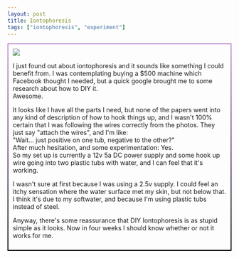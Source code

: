 ```yaml
---
layout: post
title: Iontophoresis
tags: ["iontophoresis", "experiment"]
---
```


<div style="border: 2px solid transparent; border-image: linear-gradient(to bottom, #c08cd4, black); border-image-slice: 1; padding: 10px;">
  <a href="http://europepmc.org/article/MED/30533993)" target="_blank"><img src="https://i.postimg.cc/T1pb7n6H/JCAS-11-153-g005.jpg"></a><p>
  I just found out about iontophoresis and it sounds like something I could benefit from.  I was contemplating buying a $500 machine which Facebook thought I needed, but a quick google brought me to some research about how to DIY it.<br>
  Awesome.</p><p>
  It looks like I have all the parts I need, but none of the papers went into any kind of description of how to hook things up, and I wasn't 100% certain that I was following the wires correctly from the photos.  They just say "attach the wires", and I'm like: <br>
  "Wait... just positive on one tub, negative to the other?"<br>
  After much hesitation, and some experimentation: Yes.<br>
  So my set up is currently a 12v 5a DC power supply and some hook up wire going into two plastic tubs with water, and I can feel that it's working.</p><p>
  
  I wasn't sure at first because I was using a 2.5v supply.  I could feel an itchy sensation where the water surface met my skin, but not below that.  I think it's due to my softwater, and because I'm using plastic tubs instead of steel.</p><p>
  
  Anyway, there's some reassurance that DIY Iontophoresis is as stupid simple as it looks.  Now in four weeks I should know whether or not it works for me.</p>
  </div>
